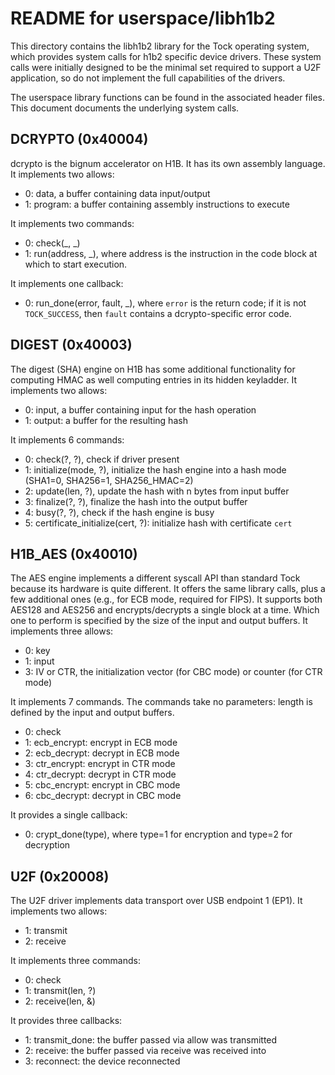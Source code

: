 # README for userspace/libh1b2

This directory contains the libh1b2 library for the Tock operating
system, which provides system calls for h1b2 specific device
drivers. These system calls were initially designed to be the minimal
set required to support a U2F application, so do not implement the
full capabilities of the drivers.

The userspace library functions can be found in the associated header files.
This document documents the underlying system calls.

## DCRYPTO (0x40004)

dcrypto is the bignum accelerator on H1B. It has its own assembly
language. It implements two allows:
  * 0: data, a buffer containing data input/output
  * 1: program: a buffer containing assembly instructions to execute

It implements two commands:
  * 0: check(_, _)
  * 1: run(address, _), where address is the instruction in the code block at which to start execution.

It implements one callback:
  * 0: run_done(error, fault, _), where `error` is the return code; if it is not `TOCK_SUCCESS`, then `fault` contains a dcrypto-specific error code.

## DIGEST (0x40003)

The digest (SHA) engine on H1B has some additional functionality for
computing HMAC as well computing entries in its hidden keyladder. It
implements two allows:
  * 0: input, a buffer containing input for the hash operation
  * 1: output: a buffer for the resulting hash

It implements 6 commands:
  * 0: check(?, ?), check if driver present
  * 1: initialize(mode, ?), initialize the hash engine into a hash mode (SHA1=0, SHA256=1, SHA256_HMAC=2)
  * 2: update(len, ?), update the hash with n bytes from input buffer
  * 3: finalize(?, ?), finalize the hash into the output buffer
  * 4: busy(?, ?), check if the hash engine is busy
  * 5: certificate_initialize(cert, ?): initialize hash with certificate `cert`

## H1B_AES (0x40010)

The AES engine implements a different syscall API than standard Tock
because its hardware is quite different. It offers the same library
calls, plus a few additional ones (e.g., for ECB mode, required for
FIPS). It supports both AES128 and AES256 and encrypts/decrypts a
single block at a time.  Which one to perform is specified by the size
of the input and output buffers. It implements three allows:
  * 0: key
  * 1: input
  * 3: IV or CTR, the initialization vector (for CBC mode) or counter (for CTR mode)

It implements 7 commands. The commands take no parameters: length is defined
by the input and output buffers.
  * 0: check
  * 1: ecb_encrypt: encrypt in ECB mode
  * 2: ecb_decrypt: decrypt in ECB mode
  * 3: ctr_encrypt: encrypt in CTR mode
  * 4: ctr_decrypt: decrypt in CTR mode
  * 5: cbc_encrypt: encrypt in CBC mode
  * 6: cbc_decrypt: decrypt in CBC mode

It provides a single callback:
  * 0: crypt_done(type), where type=1 for encryption and type=2 for decryption

## U2F (0x20008)

The U2F driver implements data transport over USB endpoint 1 (EP1). It
implements two allows:
  * 1: transmit
  * 2: receive

It implements three commands:
  * 0: check
  * 1: transmit(len, ?)
  * 2: receive(len, &)

It provides three callbacks:
  * 1: transmit_done: the buffer passed via allow was transmitted
  * 2: receive: the buffer passed via receive was received into
  * 3: reconnect: the device reconnected
